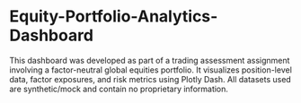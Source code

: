 # Equity-Portfolio-Analytics-Dashboard
This dashboard was developed as part of a trading assessment assignment involving a factor-neutral global equities portfolio. It visualizes position-level data, factor exposures, and risk metrics using Plotly Dash. All datasets used are synthetic/mock and contain no proprietary information.
